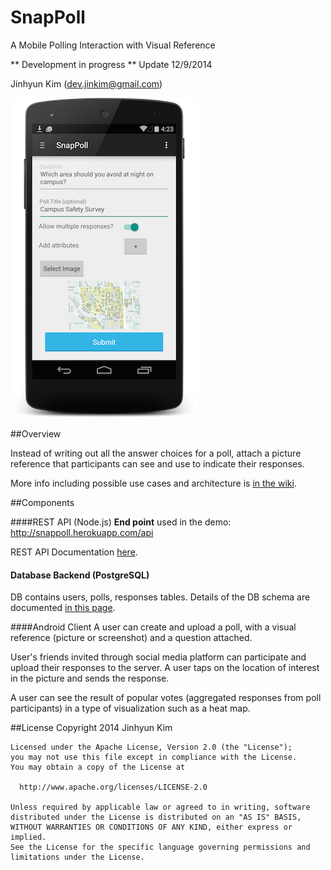 SnapPoll
========
A Mobile Polling Interaction with Visual Reference

** Development in progress ** Update 12/9/2014

Jinhyun Kim (dev.jinkim@gmail.com)


![](https://github.com/jinkim608/SnapPoll/blob/master/Assets/Screens/resized_create_poll.png)

##Overview

Instead of writing out all the answer choices for a poll, attach a picture reference that participants can see and use to indicate their responses.

More info including possible use cases and architecture is [in the wiki](https://github.com/jinkim608/SnapPoll/wiki).

##Components

####REST API (Node.js)
**End point** used in the demo: http://snappoll.herokuapp.com/api

REST API Documentation [here](http://snappoll.herokuapp.com/apidoc).


#### Database Backend (PostgreSQL)
DB contains users, polls, responses tables. Details of the DB schema are documented [in this page](https://github.com/jinkim608/SnapPoll/wiki/Database-(PostgreSQL)).

####Android Client
A user can create and upload a poll, with a visual reference (picture or screenshot) and a question attached.

User's friends invited through social media platform can participate and upload their responses to the server. A user taps on the location of interest in the picture and sends the response.

A user can see the result of popular votes (aggregated responses from poll participants) in a type of visualization such as a heat map.

##License
    Copyright 2014 Jinhyun Kim

    Licensed under the Apache License, Version 2.0 (the "License");
    you may not use this file except in compliance with the License.
    You may obtain a copy of the License at

      http://www.apache.org/licenses/LICENSE-2.0

    Unless required by applicable law or agreed to in writing, software
    distributed under the License is distributed on an "AS IS" BASIS,
    WITHOUT WARRANTIES OR CONDITIONS OF ANY KIND, either express or implied.
    See the License for the specific language governing permissions and
    limitations under the License.

